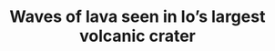 ---
layout: page
title: Waves of lava seen in Io’s largest volcanic crater
description: >
  Taking advantage of a rare orbital alignment between two of Jupiter’s moons, Io and Europa, we have obtained an exceptionally detailed map of the largest lava lake on Io, the most volcanically active body in the solar system. <br><br>
  On March 8, 2015, Europa passed in front of Io, gradually blocking out light from the volcanic moon (see animation on the left). Because Europa’s surface is coated in water ice, it reflects very little sunlight at infrared wavelengths, allowing us to accurately isolate the heat emanating from volcanoes on Io’s surface. The infrared data showed that the surface temperature of Io’s massive molten lake steadily increased from one end to the other, suggesting that the lava had overturned in two waves that each swept from west to east at about a kilometer (3,300 feet) per day.
img: assets/img/io_europa_stack-1.gif
redirect: https://www.forbes.com/sites/briankoberlein/2017/05/10/a-jovian-eclipse-reveals-lava-lakes-on-io/#3ee453f9746e
importance: 8
category: press
---